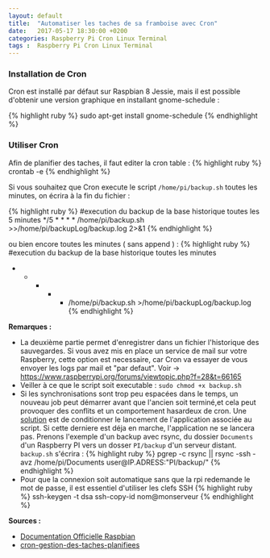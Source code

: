 ```yaml
---
layout: default
title:  "Automatiser les taches de sa framboise avec Cron"
date:   2017-05-17 18:30:00 +0200
categories: Raspberry Pi Cron Linux Terminal 
tags :  Raspberry Pi Cron Linux Terminal 
---
```


<h3>Installation de Cron</h3>

Cron est installé par défaut sur Raspbian 8 Jessie, mais il est possible d'obtenir une version graphique en installant gnome-schedule :

{% highlight ruby %}
sudo apt-get install gnome-schedule
{% endhighlight %}

<h3>Utiliser Cron</h3>
Afin de planifier des taches, il faut editer la cron table :
{% highlight ruby %}
crontab -e
{% endhighlight %}

Si vous souhaitez que Cron execute le script <code>/home/pi/backup.sh</code> toutes les  minutes, on écrira à la fin du fichier :

{% highlight ruby %}
#execution du backup de la base historique toutes les 5 minutes
*/5 * * * *  /home/pi/backup.sh >>/home/pi/backupLog/backup.log 2>&1
{% endhighlight %}

ou bien encore toutes les minutes ( sans append ) : 
{% highlight ruby %}
#execution du backup de la base historique toutes les minutes
* * * * *  /home/pi/backup.sh >/home/pi/backupLog/backup.log 
{% endhighlight %}



<strong>Remarques : </strong> 

<ul>
<li>La deuxième partie permet d'enregistrer dans un fichier l'historique des sauvegardes. 
Si vous avez mis en place un service de mail sur votre Raspberry, cette option est necessaire, car Cron va essayer de vous envoyer les logs par mail et "par defaut". 
Voir -> <a href="https://www.raspberrypi.org/forums/viewtopic.php?f=28&t=66165" target="_blanck">https://www.raspberrypi.org/forums/viewtopic.php?f=28&t=66165</a>
</li>
<li>
Veiller à ce que le script soit executable :  <code>sudo chmod +x backup.sh</code>
</li>
<li>
Si les synchronisations sont trop peu espacées dans le temps, un nouveau job peut démarrer avant que l'ancien soit terminé,et cela peut provoquer des conflits et un comportement hasardeux de cron.
Une <a href="https://serverfault.com/questions/461306/make-a-cronjob-wait-for-previous-rsync-job-to-finish" target="_blanck">solution</a> est de conditionner le lancement de l'application associée au script.
Si cette derniere est déja en marche, l'application ne se lancera pas. Prenons l'exemple d'un backup avec rsync, du dossier <code>Documents</code> d'un Raspberry PI vers un dosser <code>PI/backup</code> d'un serveur distant.
<code>backup.sh</code> s'écrira :
{% highlight ruby %}
pgrep -c rsync || rsync -ssh -avz /home/pi/Documents user@IP.ADRESS:"PI/backup/"
{% endhighlight %}



</li>
<li>
Pour que la connexion soit automatique sans que la rpi redemande le mot de passe, il est essentiel d'utiliser les clefs SSH
{% highlight ruby %}
ssh-keygen -t dsa
ssh-copy-id nom@monserveur
{% endhighlight %}
</li>

</ul>
<strong>Sources :</strong>
<ul>
    <li>
    <a href="https://www.raspberrypi.org/documentation/linux/usage/cron.md" target="_blanck">Documentation Officielle Raspbian </a>
    </li>
    <li>
     <a href="https://technique.arscenic.org/commandes-linux-de-base/article/cron-gestion-des-taches-planifiees" target="_blanck">cron-gestion-des-taches-planifiees</a>
    </li>
</ul>
